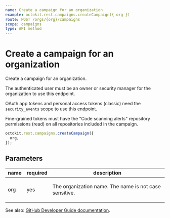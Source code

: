 ```yaml
---
name: Create a campaign for an organization
example: octokit.rest.campaigns.createCampaign({ org })
route: POST /orgs/{org}/campaigns
scope: campaigns
type: API method
---
```


# Create a campaign for an organization

Create a campaign for an organization.

The authenticated user must be an owner or security manager for the organization to use this endpoint.

OAuth app tokens and personal access tokens (classic) need the `security_events` scope to use this endpoint.

Fine-grained tokens must have the "Code scanning alerts" repository permissions (read) on all repositories included
in the campaign.

```js
octokit.rest.campaigns.createCampaign({
  org,
});
```

## Parameters

<table>
  <thead>
    <tr>
      <th>name</th>
      <th>required</th>
      <th>description</th>
    </tr>
  </thead>
  <tbody>
    <tr><td>org</td><td>yes</td><td>

The organization name. The name is not case sensitive.

</td></tr>
  </tbody>
</table>

See also: [GitHub Developer Guide documentation](https://docs.github.com/rest/campaigns/campaigns#create-a-campaign-for-an-organization).
